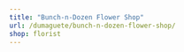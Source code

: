 ```yaml
---
title: "Bunch-n-Dozen Flower Shop"
url: /dumaguete/bunch-n-dozen-flower-shop/
shop: florist
---
```

